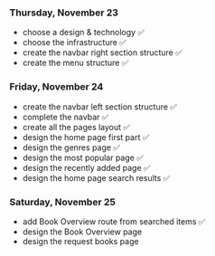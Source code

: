 ### Thursday, November 23

- choose a design & technology ✅
- choose the infrastructure ✅
- create the navbar right section structure ✅
- create the menu structure ✅

### Friday, November 24

- create the navbar left section structure ✅
- complete the navbar ✅
- create all the pages layout ✅
- design the home page first part ✅
- design the genres page ✅
- design the most popular page ✅
- design the recently added page ✅
- design the home page search results ✅

### Saturday, November 25

- add Book Overview route from searched items ✅
- design the Book Overview page
- design the request books page
